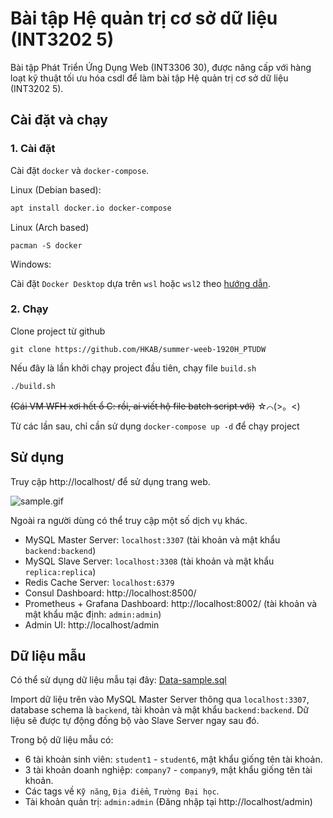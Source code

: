 # Bài tập Hệ quản trị cơ sở dữ liệu (INT3202 5)
Bài tập Phát Triển Ứng Dụng Web (INT3306 30), được nâng cấp với hàng loạt kỹ thuật tối ưu hóa csdl để làm bài tập Hệ quản trị cơ sở dữ liệu (INT3202 5).

## Cài đặt và chạy

### 1. Cài đặt

Cài đặt `docker` và `docker-compose`.

Linux (Debian based):
```bash
apt install docker.io docker-compose
```
Linux (Arch based)
```
pacman -S docker
```
Windows:

Cài đặt `Docker Desktop` dựa trên `wsl` hoặc `wsl2` theo [hướng dẫn](https://docs.docker.com/docker-for-windows/install/).

### 2. Chạy

Clone project từ github

```
git clone https://github.com/HKAB/summer-weeb-1920H_PTUDW
```

Nếu đây là lần khởi chạy project đầu tiên, chạy file `build.sh`
```
./build.sh
```
~~(Cái VM WFH xơi hết ổ C: rồi, ai viết hộ file batch script với)~~ ☆⌒(>。<)

Từ các lần sau, chỉ cần sử dụng `docker-compose up -d` để chạy project

## Sử dụng

Truy cập http://localhost/ để sử dụng trang web.


![sample.gif](sample.gif)

Ngoài ra người dùng có thể truy cập một số dịch vụ khác.
- MySQL Master Server: `localhost:3307` (tài khoản và mật khẩu `backend:backend`)
- MySQL Slave Server: `localhost:3308` (tài khoản và mật khẩu `replica:replica`)
- Redis Cache Server: `localhost:6379`
- Consul Dashboard: http://localhost:8500/
- Prometheus + Grafana Dashboard: http://localhost:8002/ (tài khoản và mật khẩu mặc định: `admin:admin`)
- Admin UI: http://localhost/admin

## Dữ liệu mẫu

Có thể sử dụng dữ liệu mẫu tại đây: [Data-sample.sql](https://drive.google.com/file/d/1I3WYE6YC5bnQ2MvwNN2rMTv5WU2_apxo/view?usp=sharing)

Import dữ liệu trên vào MySQL Master Server thông qua `localhost:3307`, database schema là `backend`, tài khoản và mật khẩu `backend:backend`. Dữ liệu sẽ được tự động đồng bộ vào Slave Server ngay sau đó.

Trong bộ dữ liệu mẫu có:
- 6 tài khoản sinh viên: `student1` - `student6`, mật khẩu giống tên tài khoản.
- 3 tài khoản doanh nghiệp: `company7` - `company9`, mật khẩu giống tên tài khoản.
- Các tags về `Kỹ năng`, `Địa điểm`, `Trường Đại học`.
- Tài khoản quản trị: `admin:admin` (Đăng nhập tại http://localhost/admin)

